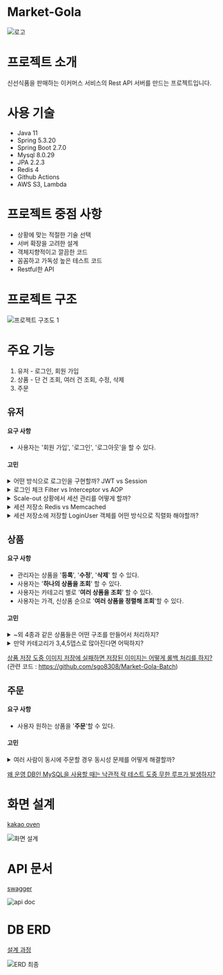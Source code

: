 # Market-Gola
![로고](https://user-images.githubusercontent.com/71138398/197147455-3433a2d1-3379-48ff-a779-c8d5b0df87a8.jpg)

# 프로젝트 소개

신선식품을 판매하는 이커머스 서비스의 Rest API 서버를 만드는 프로젝트입니다. 

# 사용 기술

* Java 11
* Spring 5.3.20
* Spring Boot 2.7.0
* Mysql 8.0.29
* JPA 2.2.3
* Redis 4
* Github Actions
* AWS S3, Lambda

# 프로젝트 중점 사항

- 상황에 맞는 적절한 기술 선택
- 서버 확장을 고려한 설계
- 객체지향적이고 깔끔한 코드
- 꼼꼼하고 가독성 높은 테스트 코드
- Restful한 API

# 프로젝트 구조
![프로젝트 구조도 1](https://user-images.githubusercontent.com/71138398/197139995-fd5ff6e3-1f9c-44df-866b-cb9290e780da.png)

# 주요 기능

1. 유저 - 로그인, 회원 가입
2. 상품 - 단 건 조회, 여러 건 조회, 수정, 삭제
3. 주문

## 유저

#### 요구 사항

-   사용자는 '회원 가입', '로그인', '로그아웃'을 할 수 있다.

#### 고민

<details>
<summary>어떤 방식으로 로그인을 구현할까? JWT vs Session</summary>

### 보안 

JWT는 탈취될 경우 Access Token이 만료되기 전까지 해커가 마음대로 접근 가능하다.<br>
Session의 경우 Session을 만료시킴으로써 바로 접근 차단이 가능하다.<br>
따라서 Session이 보안상 더 뛰어나다.

### 서버에서 상태 저장

JWT의 경우 사용성 문제로 Refresh Token을 같이 사용해야 한다. <br>
따라서 서버에서 상태를 저장하는 단점은 Session과 같다.

### 성능

Scale-out 상황에서 상태 관리를 위해 글로벌 스토리지를 쓸 경우 Refresh Token은 가끔 접근해도 되는 반면, Session은 매 번 접근해야 한다. <br>
따라서 네트워크 비용이 더 적은 JWT를 이용한 방식의 성능이 더 뛰어나다.

### 선택 

JWT가 성능상 이점이 있다고 판단되지만 보안상의 문제를 커버할만큼 뛰어나게 성능이 좋은지는 확실하지 않다. <br>
추후 성능 목표를 잡고 Session 방식으로 인해 목표 달성이 어렵다 느껴질 경우에 한해 JWT 방식으로의 전환을 고려해보면 좋을 것 같다.

</details>

<details>
<summary>로그인 체크 Filter vs Interceptor vs AOP</summary>

### 필터

- 제외 경로를 지정하기 위해서는 추가적인 구현 코드가 필요하다.
- 예외가 발생했을 때 ControllerAdvice에서 처리해줄 수 없어 일관된 예외 처리 하기가 어렵다.

### AOP

- URL Path 단위로 로그인을 체크하고 싶을 때 구현이 번거롭다. 직접 Request 객체로부터 URL를 꺼내고 작업해야 한다.

### 선택

위와 같은 문제가 없는 인터셉터를 사용한다.
</details>

<details>
<summary>Scale-out 상황에서 세션 관리를 어떻게 할까? </summary>

## Sticky Session vs Session Clustering vs Global Session Storage

### Sticky Session

서버 하나로 부하가 몰릴 수 있는 문제가 있다.

### Session Clustering

서버가 늘어날수록 각 서버 간에 세션 동기화를 위한 네트워크 비용 또한 증가한다. <br>
유저가 늘어날수록 유지하는 세션으로 인해 서버의 메모리가 부족해진다. <br>
따라서 확장성이 떨어지는 문제가 있다.

### 선택
위와 같은 문제가 없는 Global Session Storage를 사용한다. <br>
Global Session Storage의 경우 추가적인 컴포넌트로 인해 시스템이 복잡해진다는 문제가 있다. <br>
어쩔 수 없는 부분이라 생각되고 '확장성', '추후 캐시 저장소로도 사용할 수 있다는 점'과 트레이드오프하자.

</details>

<details>
<summary>세션 저장소 Redis vs Memcached </summary>

### 후보 선정

세션은 영구적인 데이터 저장이 필요하지 않다. 따라서 In-Memoery DB를 활용하여 가능한 빠르게 데이터에 접근하는 것이 효율적이다. <br>
또 세션은 key-value 형식으로 저장하기에 알맞다. 따라서 In-Memory DB 중 key-value 형태로 저장하는 Redis와 Memcached를 후보로 둘 수 있다.

세션 저장소로서 비교해 볼 포인트는 '성능'과 '장애' 관련 부분이다.

### 성능

둘 다 1ms 이하의 응답하며, 2016년 자료에 따르면 초당 10만개의 작업을 처리할 수 있다.
한 편 한번에 트래픽이 몰리게 될 경우 Redis는 응답속도가 불안정 해진다는 문제가 있다.


### 장애 복구

Redis는 장애가 일어나도 데이터를 보존할 수 있다. 예를 들어 RDB 방식으로 Redis 메모리 내에 있는 데이터들의 스냅샷을 찍어 디스크에 저장하거나, AOF 방식으로 현재까지 수행된 모든 Write 연산을 디스크에 저장하면 된다. 반면 Memcached는 데이터를 백업하는 기능이 없어 장애가 일어날 경우 모든 데이터가 사라지게 된다.

### 선택

세션 저장소로써의 각 장단점을 사용자 관점에서 생각해보자. <br>
Memcached는 중간에 사용자가 사이트를 사용 중 로그인이 풀릴 수 있다. <br>
만약 결제하는 과정이었다면 결제하는 사람의 신원을 알 수 없게 되어 결제에 실패할 수 있다. <br>

반면 Redis는 대규모 트래픽 발생 시 여러 요청들이 간헐적으로 느리게 처리될 수 있다. 

로그인이 풀리는 현상이 더 사용성이 좋지 못하다고 판단되므로 **Redis를 세션 저장소로 사용**한다.

</details>

<details>
<summary>세션 저장소에 저장할 LoginUser 객체를 어떤 방식으로 직렬화 해야할까?</summary>

자바 직렬화는 용량이 커진다는 문제가 있다.<br>
Json 데이터에 비해 최소 2배가 커지고 Redis는 In-Memory DB로써 용량에 민감하다.<br>
따라서 상대적으로 보편적이면서 용량 문제도 없는 Json 방식을 이용해 직렬화한다.

</details>

## 상품

#### 요구 사항
* 관리자는 상품을 '**등록**', '**수정**', '**삭제**' 할 수 있다.
* 사용자는 '**하나의 상품을 조회**' 할 수 있다.
* 사용자는 카테고리 별로 '**여러 상품을 조회**' 할 수 있다.
* 사용자는 가격, 신상품 순으로 '**여러 상품을 정렬해 조회**'할 수 있다.

#### 고민

<details>
<summary> ~외 4종과 같은 상품들은 어떤 구조를 만들어서 처리하지? </summary>

‘전시용 상품’(DisplayProduct)이라는 테이블을 새로 만든다. <br>
그 후 '전시용 상품'과 '상품'(Product) 테이블을 일대다 관계로 맺어준다. <br>
유저에게 보이는 상품은 '전시용 상품' 테이블에 들어 있는 상품들이며 실제로 구매하게 되는 상품은 '상품' 테이블에 있는 상품이 된다.

[관련 글](https://velog.io/@sontulip/how-to-db-design#:~:text=%EB%A7%8C%EB%93%A4%EC%96%B4%EC%84%9C%20%EC%B2%98%EB%A6%AC%ED%95%A0%20%EA%B2%83%EC%9D%B8%EA%B0%80%3F-,%EB%AC%B8%EC%A0%9C,-%EB%A7%88%EC%BC%93%EC%BB%AC%EB%A6%AC%EB%A5%BC%20%EB%B3%B4%EB%A9%B4%20%EB%8B%A4%EC%9D%8C%EA%B3%BC)

</details>

<details>
<summary> 만약 카테고리가 3,4,5뎁스로 많아진다면 어떡하지? </summary>

'전시용 상품' 테이블에서 '카테고리' 테이블을 따로 뺀 후 하나의 카테고리가 부모 카테고리와 연관되도록 자가참조 관계를 맺어주자.<br>
새로운 카테고리가 추가된다면 '카테고리' 테이블에 새로운 카테고리를 추가하기만 하면 된다. <br>
‘전시용 상품’ 테이블에 있는 각각의 상품은 뎁스 최하위의 카테고리만 갖고 있으면 '부모 카테고리 id' 필드를 통하여 연관된 모든 카테고리를 찾아낼 수 있다.

[관련 글](https://velog.io/@sontulip/how-to-db-design#:~:text=%EC%96%B4%EB%96%BB%EA%B2%8C%20%ED%95%A0%20%EA%B2%83%EC%9D%B8%EA%B0%80%3F-,%EB%AC%B8%EC%A0%9C,-%ED%98%84%EC%9E%AC%20%EC%B9%B4%ED%85%8C%EA%B3%A0%EB%A6%AC%EB%8A%94%20%E2%80%98%EC%A0%84%EC%8B%9C%EC%9A%A9)
</details>

[상품 저장 도중 이미지 저장에 실패하면 저장된 이미지는 어떻게 롤백 처리를 하지?](https://velog.io/@sontulip/s3-rollback-problem)<br>
(관련 코드 : https://github.com/sgo8308/Market-Gola-Batch)

## 주문

#### 요구 사항
* 사용자 원하는 상품을 '**주문**'할 수 있다.

#### 고민

<details>
<summary>여러 사람이 동시에 주문할 경우 동시성 문제를 어떻게 해결할까?</summary>

### 문제 상황
여러 명이 동시에 상품 주문을 진행하게 될 경우, 실제 주문량보다 적은 수가 재고에서 차감되는 문제가 발생할 수 있다. 이렇게 될 경우 주문에 성공한 사용자는 시간이 지나고 나서야 재고가 없다는 사실을 알게 되고, 이는 사용자 경험을 크게 떨어뜨린다.

### 원인
주문 로직을 수행하는 두 개 이상의 트랜잭션이 재고에 대한 데이터를 동시에 조회하는 것이 원인이다.

### 비관적 락 

장점
* 구현이 간단하다.

단점
* 데드락에 걸릴 위험이 있고, 락을 걸고 해제하는 과정의 오버헤드로 성능 저하가 있을 수 있다.
* DB Replication이 진행된 경우에는 사용할 수 없다. 서로 다른 DB에서 읽기를 진행할 수 있으므로.

### 낙관적 락

장점
* 동시에 주문하는 경우가 적다면 락으로 인한 오버헤드가 없으므로 성능이 좋다. 

단점
* 동시에 주문하는 경우가 많을 때는 업데이트 실패 후 다시 시도하는 과정이 오래 걸리므로 성능이 떨어진다. 
* DB Replication이 진행된 경우 쓰기용 Master DB가 여러개라면 낙관적 락으로 문제를 해결하기가 어렵다.


### 분산 락

공통 장점
* 락을 걸 대상이 존재하지 않을 때도 사용 가능하다. 
* 분산 DB 환경에서도 사용 가능하다.

### MySQL의 네임드 락을 이용한 분산 락

장점
* 추가적인 컴포넌트가 필요 없으므로 비용이 적고 시스템 복잡도가 낮다.

단점
* 락 획득용 커넥션 풀을 따로 만들어야 하고 이 때문에 구현이 꽤 복잡하다.

### Redis와 Redisson Client를 이용한 분산 락

장점
* MySQL을 이용한 네임드 락보다 성능상 뛰어나다고 하지만 이 부분은 실제와 가까운 환경에서 성능 테스트를 통해 비교해봐야 할 듯하다.

단점
* 추가적으로 Redis를 구축하고 운영하는 비용이 든다.
* 락을 잡은 채로 영원히 놓지 않을 수 있기 때문에 타임아웃 시간을 잡아야 한다. 이로 인해 잠깐의 지연 문제로 락이 풀린 상태에서 그대로 로직을 진행하게 되면 동시성 문제가 여전히 발생할 수 있다. 이를 해결하기 위해 낙관적 락을 같이 써야할 수도 있다.

### 언제 어떤 것을 쓸까?

동시성 문제가 자주 발생하지 않는 상황 <br>
-> 성능상 가장 좋은 낙관적 락을 사용

동시성 문제가 자주 발생하는 상황 <br>
-> 간단한 프로그램이라면 비관적 락 사용 <br>
-> DB Replication할 정도로 큰 프로그램이라면 분산락 사용 <br>
-> Redis를 구축할 비용이 없고 성능적으로 요구사항이 크지 않다면 MySQL로 분산락 구현 <br>
-> 성능이 중요하다면 Redis로 분산락 구현

### 결론
서비스가 이제 시작하는 상황이라고 가정할 때 하나의 상품을 동시에 주문하는 경우는 매우 드물게 일어난다고 판단된다. 또 어느 정도 큰 서비스인 마켓 컬리에서도 초당 10개의 상품을 판매하고 있고, 이것을 전체 상품 갯수 1만개로 나누면 각 상품은 초당 0.001개가 판매되므로 동시성 문제가 자주 발생하지 않는 것으로 보인다.

따라서 동시성 문제가 자주 발생하지 않는 상황에서 성능이 좋은 낙관적 락을 사용하여 구현하자.

</details>

[왜 운영 DB인 MySQL을 사용할 때는 낙관적 락 테스트 도중 무한 루프가 발생하지?](https://velog.io/@sontulip/optimistic-lock-infinite-loop)

# 화면 설계

[kakao oven](https://ovenapp.io/view/pDhwkCQw9govPoESRQGitWNOUVO9zyaK/)


![화면 설계](https://user-images.githubusercontent.com/71138398/197139145-ac079914-830d-4cdf-a84c-643fb3238ce4.svg)

# API 문서
[swagger](https://app.swaggerhub.com/apis-docs/sgo8308/market-gola2/1.0.0)

![api doc](https://user-images.githubusercontent.com/71138398/197344447-b93a8eb9-ecac-4f4a-809e-ea99b8bce067.png)
# DB ERD
[설계 과정](https://velog.io/@sontulip/how-to-db-design)


![ERD 최종](https://user-images.githubusercontent.com/71138398/172528406-28439eab-715b-4e8c-88ac-506709659d2f.png)
